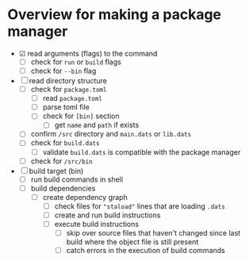 # Overview for making a package manager

- ☑ read arguments (flags) to the command
    - ☐ check for `run` or `build` flags
    - ☐ check for `--bin` flag
- ☐ read directory structure
    - ☐ check for `package.toml` 
        - ☐ read `package.toml` 
        - ☐ parse toml file
        - ☐ check for `[bin]` section
            - ☐ get `name` and `path` if exists
    - ☐ confirm `/src` directory and `main.dats` or `lib.dats`
    - ☐ check for `build.dats`
        - ☐ validate `build.dats` is compatible with the package manager
    - ☐ check for `/src/bin`
- ☐ build target (bin)
    - ☐  run build commands in shell
    - ☐ build dependencies
        - ☐ create dependency graph
            - ☐ check files for `"staload"` lines that are loading `.dats`
            - ☐ create and run build instructions
            - ☐ execute build instructions
                - ☐ skip over source files that haven't changed since last build
                    where the object file is still present
                - ☐ catch errors in the execution of build commands